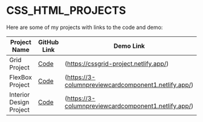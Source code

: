 # CSS_HTML_PROJECTS

Here are some of my projects with links to the code and demo:

| Project Name | GitHub Link | Demo Link |
|--------------|-------------|-----------|
| Grid Project    | [Code](https://github.com/username/repo1) | (https://cssgrid-project.netlify.app/) |
| FlexBox Project    | [Code](https://github.com/username/repo2) |(https://3-columnpreviewcardcomponent1.netlify.app/) |
| Interior Design Project   | [Code](https://github.com/username/repo3) |(https://3-columnpreviewcardcomponent1.netlify.app/) |

